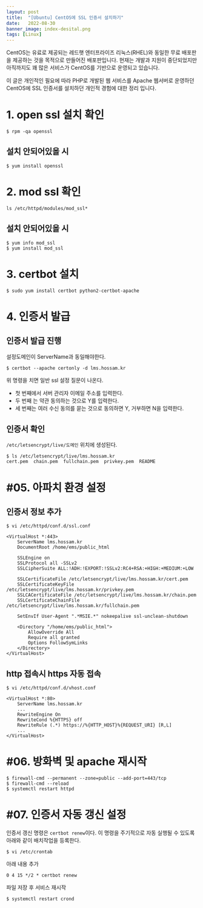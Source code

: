 ```yaml
---
layout: post
title:  "[Ubuntu] CentOS에 SSL 인증서 설치하기"
date:   2022-08-30
banner_image: index-desital.png
tags: [Linux]
---
```


CentOS는 유료로 제공되는 레드햇 엔터프라이즈 리눅스(RHEL)와 동일한 무료 배포판을 제공하는 것을 목적으로 만들어진 배포판입니다. 현재는 개발과 지원이 중단되었지만 아직까지도 꽤 많은 서비스가 CentOS를 기반으로 운영되고 있습니다.

이 글은 개인적인 필요에 따라 PHP로 개발된 웹 서비스를 Apache 웹서버로 운영하던 CentOS에 SSL 인증서를 설치하던 개인적 경험에 대한 정리 입니다.

<!--more-->

# 1. open ssl 설치 확인

```shell
$ rpm -qa openssl
```

## 설치 안되어있을 시

```shell
$ yum install openssl
```

# 2. mod ssl 확인

```shell
ls /etc/httpd/modules/mod_ssl*
```

## 설치 안되어있을 시

```shell
$ yum info mod_ssl
$ yum install mod_ssl
```

# 3. certbot 설치

```shell
$ sudo yum install certbot python2-certbot-apache
```

# 4. 인증서 발급

## 인증서 발급 진행

설정도메인이 ServerName과 동일해야한다.

```shell
$ certbot --apache certonly -d lms.hossam.kr
```

위 명령을 치면 일반 ssl 설정 질문이 나온다.

- 첫 번째에서 서버 관리자 이메일 주소를 입력한다.
- 두 번째 는  약관 동의하는 것으로 Y를 입력한다.
- 세 번째는 여러 수신 동의를 묻는 것으로 동의하면 Y, 거부하면 N을 입력한다.

## 인증서 확인

`/etc/letsencrypt/live/도메인` 위치에 생성된다.


```shell
$ ls /etc/letsencrypt/live/lms.hossam.kr
cert.pem  chain.pem  fullchain.pem  privkey.pem  README
```

# #05. 아파치 환경 설정

## 인증서 정보 추가

```shell
$ vi /etc/httpd/conf.d/ssl.conf
```

```
<VirtualHost *:443>
	ServerName lms.hossam.kr
	DocumentRoot /home/ems/public_html
  
	SSLEngine on
	SSLProtocol all -SSLv2
	SSLCipherSuite ALL:!ADH:!EXPORT:!SSLv2:RC4+RSA:+HIGH:+MEDIUM:+LOW

    SSLCertificateFile /etc/letsencrypt/live/lms.hossam.kr/cert.pem
    SSLCertificateKeyFile /etc/letsencrypt/live/lms.hossam.kr/privkey.pem
    SSLCACertificateFile /etc/letsencrypt/live/lms.hossam.kr/chain.pem
    SSLCertificateChainFile /etc/letsencrypt/live/lms.hossam.kr/fullchain.pem

	SetEnvIf User-Agent ".*MSIE.*" nokeepalive ssl-unclean-shutdown

	<Directory "/home/ems/public_html">
		AllowOverride All
		Require all granted
		Options FollowSymLinks
	</Directory>
</VirtualHost>
```

## http 접속시 https 자동 접속

```shell
$ vi /etc/httpd/conf.d/vhost.conf
```

```
<VirtualHost *:80>
	ServerName lms.hossam.kr
    ...
    RewriteEngine On
    RewriteCond %{HTTPS} off
    RewriteRule (.*) https://%{HTTP_HOST}%{REQUEST_URI} [R,L]
    ...
</VirtualHost>
```


# #06. 방화벽 및 apache 재시작

```shell
$ firewall-cmd --permanent --zone=public --add-port=443/tcp
$ firewall-cmd --reload
$ systemctl restart httpd
```

# #07. 인증서 자동 갱신 설정

인증서 갱신 명령은 `certbot renew`이다. 이 명령을 주기적으로 자동 실행될 수 있도록 아래와 같이 배치작업을 등록한다.

```shell
$ vi /etc/crontab
```

아래 내용 추가

```
0 4 15 */2 * certbot renew
```

파일 저장 후 서비스 재시작

```shell
$ systemctl restart crond
```